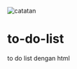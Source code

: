 ![catatan](https://user-images.githubusercontent.com/126842685/222870792-e6063feb-8a7d-4eee-8d90-e71cfab39632.PNG)

# to-do-list
to do list dengan html
